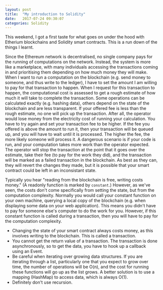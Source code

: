 ```yaml
---
layout: post
title:  "My introduction to Solidity"
date:   2017-07-24 09:30:07
categories: Solidity
---
```


This weekend, I got a first taste for what goes on under the hood with Etherium blockchains and Solidity smart contracts. This is a run down of the things I learnt.

Since the Ethereum network is decentralised, no single company pays for the running of computations on the network. Instead, the system is more like a marketplace, with many individuals accessing the transactions coming in and prioritising them depending on how much money they will make.
When I want to run a computation on the blockchain (e.g. send money to someone, and thus write to the ledger), I have to set the amount I am willing to pay for that transaction to happen.
When I request for this transaction to happen, the computational cost is assessed to get a rough estimate of how much it will take to complete the transaction. Some operations can be calculated exactly (e.g. hashing data), others depend on the state of the blockchain and are less transparent.
If your offered fee is less than the rough estimate, no one will pick up the transaction. After all, the operator would lose money from the electricity cost of running your calculation. You have to try again and set your transaction fee to be higher.
If the fee you offered is above the amount to run it, then your transaction will be queued up, and you will have to wait until it is processed. The higher the fee, the more likely someone will process it.
A dangerous scenario is if your code is run, and your computation takes more work than the operator expected. The operator will stop the transaction at the point that it goes over the estimate, take their fee (to pay for the work they did), and the transaction will be marked as a failed transaction in the blockchain. As best as they can, they will revert the changes they made, but it is possible that your smart contract could be left in an inconsistant state.

Typically you hear "reading from the blockchain is free, writing costs money." (A readonly function is marked by `constant`.) However, as we've seen, the costs don't come specifically from setting the state, but from the computation complexity.
Normally you would call your constant function on your own machine, querying a local copy of the blockchain (e.g. when displaying some data on your web application). This means you didn't have to pay for someone else's computer to do the work for you. However, if this constant function is called during a transaction, then you will have to pay for the computation complexity.

- Changing the state of your smart contract always costs money, as this involves writing to the blockchain. This is called a transaction.
- You cannot get the return value of a transaction. The transaction is done asynchronously, so to get the data, you have to hook up a callback using an Event.
- Be careful when iterating over growing data structures. If you are iterating through a list, particularly one that you expect to grow over time, the number of operations will be O(n), and the cost for running these functions will go up as the list grows. A better solution is to use a mapping (HashMap) to access data, which is always O(1).
- Definitely don't use recursion.


